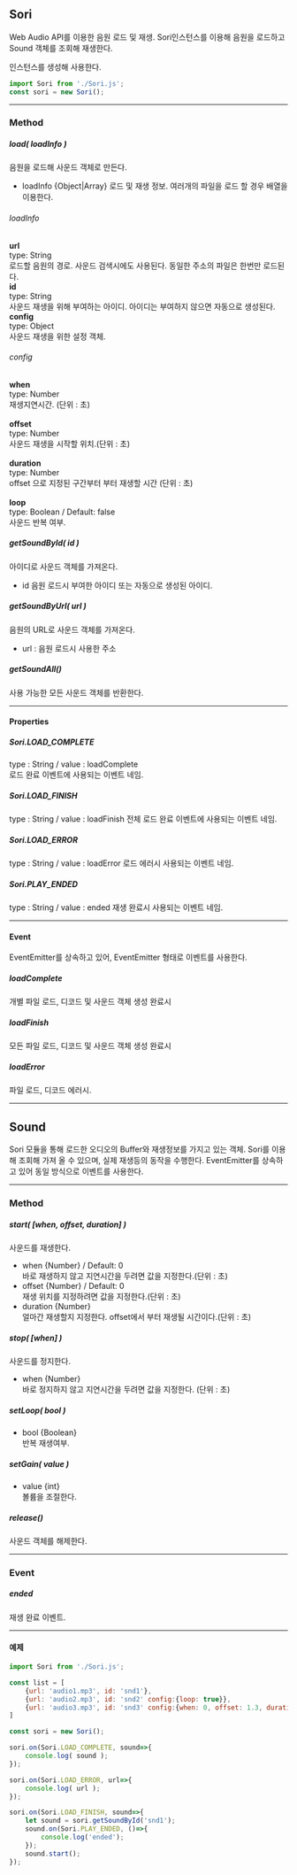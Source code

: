 ## **Sori**
Web Audio API를 이용한 음원 로드 및 재생.
Sori인스턴스를 이용해 음원을 로드하고 Sound 객체를 조회해 재생한다.

인스턴스를 생성해 사용한다.
``` javascript
import Sori from './Sori.js';
const sori = new Sori();
```

----

### Method

##### load( loadInfo )
음원을 로드해 사운드 객체로 만든다.
* loadInfo {Object|Array} 로드 및 재생 정보. 여러개의 파일을 로드 할 경우 배열을 이용한다.<br />
###### loadInfo
**url**<br />
type: String<br />
로드할 음원의 경로. 사운드 검색시에도 사용된다. 동일한 주소의 파일은 한번만 로드된다.<br />
**id**<br />
type: String<br />
사운드 재생을 위해 부여하는 아이디. 아이디는 부여하지 않으면 자동으로 생성된다.<br />
**config**<br />
type: Object<br />
사운드 재생을 위한 설정 객체.<br />

###### config
**when**<br />
type: Number<br />
재생지연시간. (단위 : 초)<br /><br />
**offset**<br />
type: Number<br />
사운드 재생을 시작할 위치.(단위 : 초)<br /><br />
**duration**<br />
type: Number<br />
offset 으로 지정된 구간부터 부터 재생할 시간 (단위 : 초)<br /><br />
**loop**<br />
type: Boolean / Default: false<br />
사운드 반복 여부.<br />

##### getSoundById( id )
아이디로 사운드 객체를 가져온다.
* id 음원 로드시 부여한 아이디 또는 자동으로 생성된 아이디.

##### getSoundByUrl( url )
음원의 URL로 사운드 객체를 가져온다.
* url : 음원 로드시 사용한 주소
##### getSoundAll()
사용 가능한 모든 사운드 객체를 반환한다.

----

#### Properties

##### Sori.LOAD_COMPLETE
type : String / value : loadComplete<br />
로드 완료 이벤트에 사용되는 이벤트 네임.
##### Sori.LOAD_FINISH
type : String / value : loadFinish
전체 로드 완료 이벤트에 사용되는 이벤트 네임.
##### Sori.LOAD_ERROR
type : String / value : loadError
로드 에러시 사용되는 이벤트 네임.
##### Sori.PLAY_ENDED
type : String / value : ended
재생 완료시 사용되는 이벤트 네임.

----

#### Event

EventEmitter를 상속하고 있어, EventEmitter 형태로 이벤트를 사용한다.

##### loadComplete
개별 파일 로드, 디코드 및 사운드 객체 생성 완료시
##### loadFinish
모든 파일 로드, 디코드 및 사운드 객체 생성 완료시
##### loadError
파일 로드, 디코드 에러시.

----


## **Sound**

Sori 모듈을 통해 로드한 오디오의 Buffer와 재생정보를 가지고 있는 객체. Sori를 이용해 조회해 가져 올 수 있으며, 실제 재생등의 동작을 수행한다. EventEmitter를 상속하고 있어 동일 방식으로 이벤트를 사용한다.

----

### Method

##### start( [when, offset, duration] )
사운드를 재생한다.
* when {Number} / Default: 0<br />
바로 재생하지 않고 지연시간을 두려면 값을 지정한다.(단위 : 초)
* offset {Number} / Default: 0<br />
재생 위치를 지정하려면 값을 지정한다.(단위 : 초)
* duration {Number}<br />
얼마간 재생할지 지정한다. offset에서 부터 재생될 시간이다.(단위 : 초)
##### stop( [when] )
사운드를 정지한다.
* when {Number}<br /> 바로 정지하지 않고 지연시간을 두려면 값을 지정한다. (단위 : 초)


##### setLoop( bool )
* bool {Boolean}<br />
반복 재생여부.

##### setGain( value )
* value {int}<br />
볼륨을 조절한다.

##### release()
사운드 객체를 해제한다.

----

### Event
##### ended
재생 완료 이벤트.

----

#### 예제

``` javascript
import Sori from './Sori.js';

const list = [
	{url: 'audio1.mp3', id: 'snd1'},
    {url: 'audio2.mp3', id: 'snd2' config:{loop: true}},
    {url: 'audio3.mp3', id: 'snd3' config:{when: 0, offset: 1.3, duration: 5.2}}
]

const sori = new Sori();

sori.on(Sori.LOAD_COMPLETE, sound=>{
    console.log( sound );
});

sori.on(Sori.LOAD_ERROR, url=>{
    console.log( url );
});

sori.on(Sori.LOAD_FINISH, sound=>{
    let sound = sori.getSoundById('snd1');
    sound.on(Sori.PLAY_ENDED, ()=>{
        console.log('ended');
    }); 
    sound.start();
});

```





